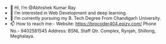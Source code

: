 - 👋 Hi, I’m @Abhishek Kumar Ray
- 👀 I’m interested in Web Development and deep learning. 
- 🌱 I’m currently pursuing my B. Tech Degree From Chandigarh University.
- 📫 How to reach me:-
Website: https://brocoder404.epizy.com/
Phone No.- 9402581545
Address: BSNL Staff Qtr. Complex, Rynjah, Shillong, Meghalaya.

<!---
AbhishekKumarRay/AbhishekKumarRay is a ✨ special ✨ repository because its `README.md` (this file) appears on your GitHub profile.
You can click the Preview link to take a look at your changes.
--->
